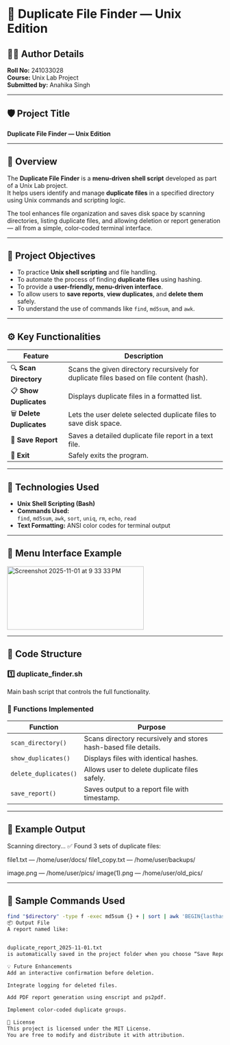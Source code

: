 # 🧩 Duplicate File Finder — Unix Edition

## 👩‍💻 Author Details  
**Roll No:** 241033028  
**Course:** Unix Lab Project  
**Submitted by:** Anahika Singh  

---

## 🛡️ Project Title  
**Duplicate File Finder — Unix Edition**

---

## 📖 Overview  

The **Duplicate File Finder** is a **menu-driven shell script** developed as part of a Unix Lab project.  
It helps users identify and manage **duplicate files** in a specified directory using Unix commands and scripting logic.

The tool enhances file organization and saves disk space by scanning directories, listing duplicate files, and allowing deletion or report generation — all from a simple, color-coded terminal interface.

---

## 🎯 Project Objectives  

- To practice **Unix shell scripting** and file handling.  
- To automate the process of finding **duplicate files** using hashing.  
- To provide a **user-friendly, menu-driven interface**.  
- To allow users to **save reports**, **view duplicates**, and **delete them** safely.  
- To understand the use of commands like `find`, `md5sum`, and `awk`.

---

## ⚙️ Key Functionalities  

| Feature | Description |
|----------|-------------|
| 🔍 **Scan Directory** | Scans the given directory recursively for duplicate files based on file content (hash). |
| 📋 **Show Duplicates** | Displays duplicate files in a formatted list. |
| 🗑️ **Delete Duplicates** | Lets the user delete selected duplicate files to save disk space. |
| 💾 **Save Report** | Saves a detailed duplicate file report in a text file. |
| 🚪 **Exit** | Safely exits the program. |

---

## 🧠 Technologies Used  

- **Unix Shell Scripting (Bash)**  
- **Commands Used:**  
  `find`, `md5sum`, `awk`, `sort`, `uniq`, `rm`, `echo`, `read`  
- **Text Formatting:** ANSI color codes for terminal output  

---

## 🧩 Menu Interface Example  


<img width="319" height="148" alt="Screenshot 2025-11-01 at 9 33 33 PM" src="https://github.com/user-attachments/assets/38d6a24e-9a75-4624-8e3e-c6dc60f5c25e" />

---

## 🧾 Code Structure  

### 1️⃣ duplicate_finder.sh
Main bash script that controls the full functionality.

### 📂 Functions Implemented
| Function | Purpose |
|-----------|----------|
| `scan_directory()` | Scans directory recursively and stores hash-based file details. |
| `show_duplicates()` | Displays files with identical hashes. |
| `delete_duplicates()` | Allows user to delete duplicate files safely. |
| `save_report()` | Saves output to a report file with timestamp. |

---

## 🧪 Example Output

Scanning directory...
✅ Found 3 sets of duplicate files:

file1.txt — /home/user/docs/
file1_copy.txt — /home/user/backups/

image.png — /home/user/pics/
image(1).png — /home/user/old_pics/



---

## 🧰 Sample Commands Used

```bash
find "$directory" -type f -exec md5sum {} + | sort | awk 'BEGIN{lasthash=""} $1==lasthash{print $2} {lasthash=$1}'
📦 Output File
A report named like:


duplicate_report_2025-11-01.txt
is automatically saved in the project folder when you choose “Save Report to File”.

💡 Future Enhancements
Add an interactive confirmation before deletion.

Integrate logging for deleted files.

Add PDF report generation using enscript and ps2pdf.

Implement color-coded duplicate groups.

🧾 License
This project is licensed under the MIT License.
You are free to modify and distribute it with attribution.

